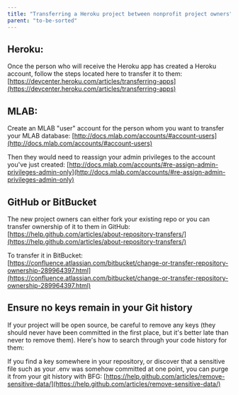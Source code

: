 ```yaml
---
title: "Transferring a Heroku project between nonprofit project owners"
parent: "to-be-sorted"
---
```


## Heroku:

Once the person who will receive the Heroku app has created a Heroku account, follow the steps located here to transfer it to them: [https://devcenter.heroku.com/articles/transferring-apps](https://devcenter.heroku.com/articles/transferring-apps)

## MLAB:

Create an MLAB "user" account for the person whom you want to transfer your MLAB database: [http://docs.mlab.com/accounts/#account-users](http://docs.mlab.com/accounts/#account-users)

Then they would need to reassign your admin privileges to the account you've just created: [http://docs.mlab.com/accounts/#re-assign-admin-privileges-admin-only](http://docs.mlab.com/accounts/#re-assign-admin-privileges-admin-only)

## GitHub or BitBucket

The new project owners can either fork your existing repo or you can transfer ownership of it to them in GitHub: [https://help.github.com/articles/about-repository-transfers/](https://help.github.com/articles/about-repository-transfers/)

To transfer it in BitBucket: [https://confluence.atlassian.com/bitbucket/change-or-transfer-repository-ownership-289964397.html](https://confluence.atlassian.com/bitbucket/change-or-transfer-repository-ownership-289964397.html)

## Ensure no keys remain in your Git history

If your project will be open source, be careful to remove any keys (they should never have been committed in the first place, but it's better late than never to remove them). Here's how to search through your code history for them:

If you find a key somewhere in your repository, or discover that a sensitive file such as your .env was somehow committed at one point, you can purge it from your git history with BFG: [https://help.github.com/articles/remove-sensitive-data/](https://help.github.com/articles/remove-sensitive-data/)
